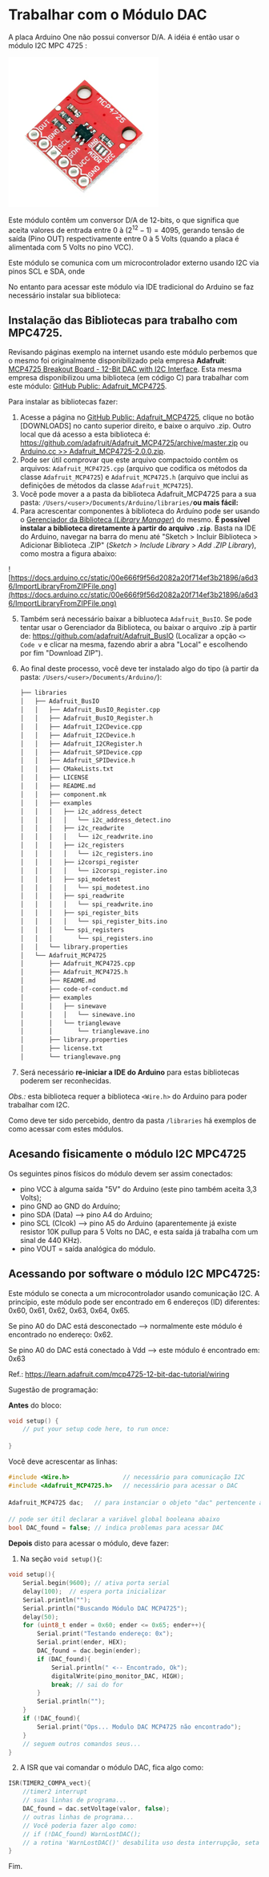 # Trabalhar com o Módulo DAC

A placa Arduino One não possui conversor D/A. A idéia é então usar o módulo I2C MPC 4725 :

<img src="MCP4725.webp" alt="MCP4725" style="zoom:50%;" />

Este módulo contêm um conversor D/A de 12-bits, o que significa que aceita valores de entrada entre 0 à $(2^{12}-1)=4095$, gerando tensão de saída (Pino OUT) respectivamente entre 0 à 5 Volts (quando a placa é alimentada com 5 Volts no pino VCC).

Este módulo se comunica com um microcontrolador externo usando I2C via pinos SCL e SDA, onde 

No entanto para acessar este módulo via IDE tradicional do Arduino se faz necessário instalar sua biblioteca:

## Instalação das Bibliotecas para trabalho com MPC4725.

Revisando páginas exemplo na internet usando este módulo perbemos que o mesmo foi originalmente disponibilizado pela empresa **Adafruit**: [MCP4725 Breakout Board - 12-Bit DAC with I2C Interface](https://www.adafruit.com/product/935). Esta mesma empresa disponibilizou uma biblioteca (em código C) para trabalhar com este módulo: [GitHub Public: Adafruit_MCP4725](https://github.com/adafruit/Adafruit_MCP4725).

Para instalar as bibliotecas fazer:

1. Acesse a página no [GitHub Public: Adafruit_MCP4725](https://github.com/adafruit/Adafruit_MCP4725), clique no botão [DOWNLOADS] no canto superior direito, e baixe o arquivo .zip. Outro local que dá acesso a esta biblioteca é: https://github.com/adafruit/Adafruit_MCP4725/archive/master.zip ou [Arduino.cc >> Adafruit_MCP4725-2.0.0.zip](https://downloads.arduino.cc/libraries/github.com/adafruit/Adafruit_MCP4725-2.0.0.zip?_gl=1*1u3djrw*_ga*MTgzMTk4MjI0LjE2OTk3Mjc5MjU.*_ga_NEXN8H46L5*MTY5OTczOTU0MS4zLjEuMTY5OTczOTczMy4wLjAuMA..).
2. Pode ser útil comprovar que este arquivo compactoido contêm os arquivos:  `Adafruit_MCP4725.cpp` (arquivo que codifica os métodos da classe `Adafruit_MCP4725`) e `Adafruit_MCP4725.h` (arquivo que inclui as definições de métodos da classe `Adafruit_MCP4725`).
3. Você pode mover a a pasta da biblioteca Adafruit_MCP4725 para a sua pasta: `/Users/<user>/Documents/Arduino/libraries/`**ou mais fácil:**
4. Para acrescentar componentes à biblioteca do Arduíno pode ser usando o [Gerenciador da Biblioteca (*Library Manager*)](https://www.arduino.cc/en/Guide/Libraries) do mesmo. **É possível instalar a biblioteca diretamente à partir do arquivo `.zip`**. Basta na IDE do  Arduino, navegar na barra do menu até "Sketch > Incluir Biblioteca > Adicionar Biblioteca .ZIP" (*Sketch > Include Library > Add .ZIP Library*), como mostra a figura abaixo:

![https://docs.arduino.cc/static/00e666f9f56d2082a20f714ef3b21896/a6d36/ImportLibraryFromZIPFile.png](https://docs.arduino.cc/static/00e666f9f56d2082a20f714ef3b21896/a6d36/ImportLibraryFromZIPFile.png)

5.  Também será necessário baixar a bibluoteca `Adafruit_BusIO`. Se pode tentar usar o Gerenciador da Biblioteca, ou baixar o arquivo .zip à partir de: https://github.com/adafruit/Adafruit_BusIO (Localizar a opção `<> Code v` e clicar na mesma, fazendo abrir a abra "Local" e escolhendo por fim "Download ZIP").

6.  Ao final deste processo, você deve ter instalado algo do tipo (à partir da pasta: `/Users/<user>/Documents/Arduino/`):

    ```bash
    ├── libraries
    │   ├── Adafruit_BusIO
    │   │   ├── Adafruit_BusIO_Register.cpp
    │   │   ├── Adafruit_BusIO_Register.h
    │   │   ├── Adafruit_I2CDevice.cpp
    │   │   ├── Adafruit_I2CDevice.h
    │   │   ├── Adafruit_I2CRegister.h
    │   │   ├── Adafruit_SPIDevice.cpp
    │   │   ├── Adafruit_SPIDevice.h
    │   │   ├── CMakeLists.txt
    │   │   ├── LICENSE
    │   │   ├── README.md
    │   │   ├── component.mk
    │   │   ├── examples
    │   │   │   ├── i2c_address_detect
    │   │   │   │   └── i2c_address_detect.ino
    │   │   │   ├── i2c_readwrite
    │   │   │   │   └── i2c_readwrite.ino
    │   │   │   ├── i2c_registers
    │   │   │   │   └── i2c_registers.ino
    │   │   │   ├── i2corspi_register
    │   │   │   │   └── i2corspi_register.ino
    │   │   │   ├── spi_modetest
    │   │   │   │   └── spi_modetest.ino
    │   │   │   ├── spi_readwrite
    │   │   │   │   └── spi_readwrite.ino
    │   │   │   ├── spi_register_bits
    │   │   │   │   └── spi_register_bits.ino
    │   │   │   └── spi_registers
    │   │   │       └── spi_registers.ino
    │   │   └── library.properties
    │   └── Adafruit_MCP4725
    │       ├── Adafruit_MCP4725.cpp
    │       ├── Adafruit_MCP4725.h
    │       ├── README.md
    │       ├── code-of-conduct.md
    │       ├── examples
    │       │   ├── sinewave
    │       │   │   └── sinewave.ino
    │       │   └── trianglewave
    │       │       └── trianglewave.ino
    │       ├── library.properties
    │       ├── license.txt
    │       └── trianglewave.png
    ```

7.  Será necessário **re-iniciar a IDE do Arduino** para estas bibliotecas poderem ser reconhecidas.

*Obs.:* esta biblioteca requer a biblioteca `<Wire.h>` do Arduino para poder trabalhar com I2C.

Como deve ter sido percebido, dentro da pasta `/libraries` há exemplos de como acessar com estes módulos.

## Acesando fisicamente o módulo I2C MPC4725

Os seguintes pinos físicos do módulo devem ser assim conectados:

*   pino VCC à alguma saída "5V" do Arduino (este pino também aceita 3,3 Volts);
*   pino GND ao GND do Arduíno;
*   pino SDA (Data) --> pino A4 do Arduino;
*   pino SCL (Clcok) --> pino A5 do Arduino (aparentemente já existe resistor 10K pullup para 5 Volts no DAC, e esta saída já trabalha com um sinal de 440 KHz).
*   pino VOUT = saída analógica do módulo.

## Acessando por software o módulo I2C MPC4725:

Este módulo se conecta a um microcontrolador usando comunicação I2C. A princípio, este módulo pode ser encontrado em 6 endereços (ID) diferentes: 0x60, 0x61, 0x62, 0x63, 0x64, 0x65.

Se pino A0 do DAC está desconectado --> normalmente este módulo é encontrado no endereço: 0x62.

Se pino A0 do DAC está conectado à Vdd --> este módulo é encontrado em: 0x63

Ref.: https://learn.adafruit.com/mcp4725-12-bit-dac-tutorial/wiring

Sugestão de programação:

**Antes** do bloco:

```c++
void setup() {
    // put your setup code here, to run once:
    
}
```

Você deve acrescentar as linhas:

```c++
#include <Wire.h>               // necessário para comunicação I2C
#include <Adafruit_MCP4725.h>   // necessário para acessar o DAC

Adafruit_MCP4725 dac;   // para instanciar o objeto "dac" pertencente a classe "Adafruit_MCP4725"

// pode ser útil declarar a variável global booleana abaixo
bool DAC_found = false; // indica problemas para acessar DAC
```

**Depois** disto para acessar o módulo, deve fazer:

1.  Na seção `void setup(){`:

```c++
void setup(){
    Serial.begin(9600); // ativa porta serial
    delay(100);  // espera porta inicializar
    Serial.println("");
    Serial.println("Buscando Módulo DAC MCP4725");
	delay(50);
    for (uint8_t ender = 0x60; ender <= 0x65; ender++){
    	Serial.print("Testando endereço: 0x");
    	Serial.print(ender, HEX);
    	DAC_found = dac.begin(ender);
    	if (DAC_found){
      		Serial.println(" <-- Encontrado, Ok");
      		digitalWrite(pino_monitor_DAC, HIGH);
      		break; // sai do for
        }
	    Serial.println("");
    }
	if (!DAC_found){
    	Serial.print("Ops... Modulo DAC MCP4725 não encontrado");
  	}
    // seguem outros comandos seus...
}
```

2.  A ISR que vai comandar o módulo DAC, fica algo como:

```c++
ISR(TIMER2_COMPA_vect){ 
    //timer2 interrupt 
    // suas linhas de programa...
 	DAC_found = dac.setVoltage(valor, false);
	// outras linhas de programa...
    // Você poderia fazer algo como:
    // if (!DAC_found) WarnLostDAC();
    // a rotina 'WarnLostDAC()' desabilita uso desta interrupção, seta flag avisando de problemas.
}
```

Fim.

